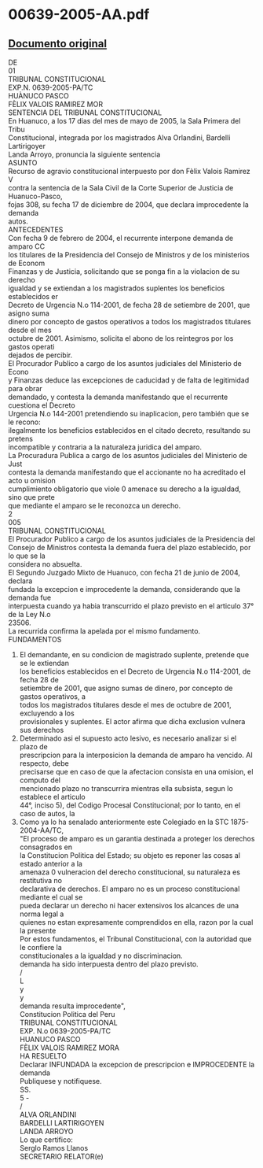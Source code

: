 
00639-2005-AA.pdf
=================
  
[Documento original](https://tc.gob.pe/jurisprudencia/2006/00639-2005-AA.pdf)  
---  
DE  
01  
TRIBUNAL CONSTITUCIONAL  
EXP.N. 0639-2005-PA/TC  
HUÀNUCO PASCO  
FÈLIX VALOIS RAMIREZ MOR  
SENTENCIA DEL TRIBUNAL CONSTITUCIONAL  
En Huanuco, a los 17 dias del mes de mayo de 2005, la Sala Primera del Tribu  
Constitucional, integrada por los magistrados Alva Orlandini, Bardelli Lartirigoyer  
Landa Arroyo, pronuncia la siguiente sentencia  
ASUNTO  
Recurso de agravio constitucional interpuesto por don Fèlix Valois Ramirez V  
contra la sentencia de la Sala Civil de la Corte Superior de Justicia de Huanuco-Pasco,  
fojas 308, su fecha 17 de diciembre de 2004, que declara improcedente la demanda  
autos.  
ANTECEDENTES  
Con fecha 9 de febrero de 2004, el recurrente interpone demanda de amparo CC  
los titulares de la Presidencia del Consejo de Ministros y de los ministerios de Econom  
Finanzas y de Justicia, solicitando que se ponga fin a la violacion de su derecho  
igualdad y se extiendan a los magistrados suplentes los beneficios establecidos er  
Decreto de Urgencia N.o 114-2001, de fecha 28 de setiembre de 2001, que asigno suma  
dinero por concepto de gastos operativos a todos los magistrados titulares desde el mes  
octubre de 2001. Asimismo, solicita el abono de los reintegros por los gastos operati  
dejados de percibir.  
El Procurador Publico a cargo de los asuntos judiciales del Ministerio de Econo  
y Finanzas deduce las excepciones de caducidad y de falta de legitimidad para obrar  
demandado, y contesta la demanda manifestando que el recurrente cuestiona el Decreto  
Urgencia N.o 144-2001 pretendiendo su inaplicacion, pero también que se le recono:  
ilegalmente los beneficios establecidos en el citado decreto, resultando su pretens  
incompatible y contraria a la naturaleza juridica del amparo.  
La Procuradura Publica a cargo de los asuntos judiciales del Ministerio de Just  
contesta la demanda manifestando que el accionante no ha acreditado el acto u omision  
cumplimiento obligatorio que viole 0 amenace su derecho a la igualdad, sino que prete  
que mediante el amparo se le reconozca un derecho.  
2  
005  
TRIBUNAL CONSTITUCIONAL  
El Procurador Publico a cargo de los asuntos judiciales de la Presidencia del  
Consejo de Ministros contesta la demanda fuera del plazo establecido, por lo que se la  
considera no absuelta.  
El Segundo Juzgado Mixto de Huanuco, con fecha 21 de junio de 2004, declara  
fundada la excepcion e improcedente la demanda, considerando que la demanda fue  
interpuesta cuando ya habia transcurrido el plazo previsto en el articulo 37° de la Ley N.o  
23506.  
La recurrida confirma la apelada por el mismo fundamento.  
FUNDAMENTOS  
1. El demandante, en su condicion de magistrado suplente, pretende que se le extiendan  
los beneficios establecidos en el Decreto de Urgencia N.o 114-2001, de fecha 28 de  
setiembre de 2001, que asigno sumas de dinero, por concepto de gastos operativos, a  
todos los magistrados titulares desde el mes de octubre de 2001, excluyendo a los  
provisionales y suplentes. El actor afirma que dicha exclusion vulnera sus derechos  
2. Determinado asi el supuesto acto lesivo, es necesario analizar si el plazo de  
prescripcion para la interposicion la demanda de amparo ha vencido. Al respecto, debe  
precisarse que en caso de que la afectacion consista en una omision, el computo del  
mencionado plazo no transcurrira mientras ella subsista, segun lo establece el articulo  
44°, inciso 5), del Codigo Procesal Constitucional; por lo tanto, en el caso de autos, la  
3. Como ya lo ha senalado anteriormente este Colegiado en la STC 1875-2004-AA/TC,  
"El proceso de amparo es un garantia destinada a proteger los derechos consagrados en  
la Constitucion Politica del Estado; su objeto es reponer las cosas al estado anterior a la  
amenaza 0 vulneracion del derecho constitucional, su naturaleza es restitutiva no  
declarativa de derechos. El amparo no es un proceso constitucional mediante el cual se  
pueda declarar un derecho ni hacer extensivos los alcances de una norma legal a  
quienes no estan expresamente comprendidos en ella, razon por la cual la presente  
Por estos fundamentos, el Tribunal Constitucional, con la autoridad que le confiere la  
constitucionales a la igualdad y no discriminacion.  
demanda ha sido interpuesta dentro del plazo previsto.  
/  
L  
y  
y  
demanda resulta improcedente",  
Constitucion Politica del Peru  
TRIBUNAL CONSTITUCIONAL  
EXP. N.o 0639-2005-PA/TC  
HUANUCO PASCO  
FÈLIX VALOIS RAMIREZ MORA  
HA RESUELTO  
Declarar INFUNDADA la excepcion de prescripcion e IMPROCEDENTE la demanda  
Publiquese y notifiquese.  
SS.  
5 -  
/  
ALVA ORLANDINI  
BARDELLI LARTIRIGOYEN  
LANDA ARROYO  
Lo que certifico:  
Serglo Ramos Llanos  
SECRETARIO RELATOR(e)